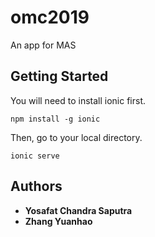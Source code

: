 # omc2019
An app for MAS
## Getting Started
You will need to install ionic first.
```
npm install -g ionic
```
Then, go to your local directory.
```
ionic serve
```
## Authors
* **Yosafat Chandra Saputra**
* **Zhang Yuanhao**

